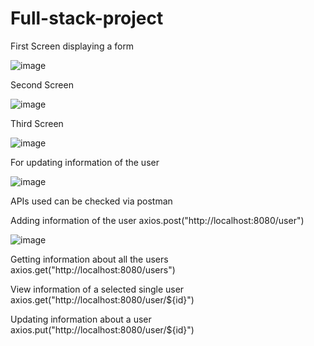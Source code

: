 # Full-stack-project

First Screen displaying a form 

![image](https://user-images.githubusercontent.com/80510950/224491669-c8becf16-94a0-4d87-b83b-7094325a8bde.png)

Second Screen

![image](https://user-images.githubusercontent.com/80510950/224491852-7b34fe27-9f6e-44c5-8618-1ace5297d236.png)

Third Screen

![image](https://user-images.githubusercontent.com/80510950/224491903-b06253ea-bc10-4420-b127-2c004f113d77.png)

For updating information of the user

![image](https://user-images.githubusercontent.com/80510950/224491991-261509c7-58e4-48a9-bc1d-dded943199fd.png)

APIs used can be checked via postman

Adding information of the user 
                              axios.post("http://localhost:8080/user")

![image](https://user-images.githubusercontent.com/80510950/224492496-0b516e98-e196-4cce-acc0-f7659468292d.png)

Getting information about all the users 
                                       axios.get("http://localhost:8080/users")

View information of a selected single user 
                                          axios.get("http://localhost:8080/user/${id}")
                                          
Updating information about a user
                                 axios.put("http://localhost:8080/user/${id}")
